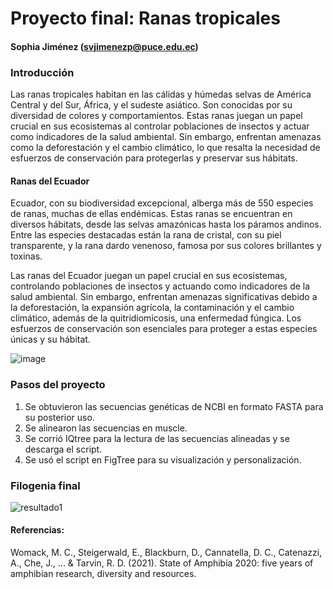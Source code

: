 # Proyecto final: Ranas tropicales

#### Sophia Jiménez (svjimenezp@puce.edu.ec)

### Introducción

Las ranas tropicales habitan en las cálidas y húmedas selvas de América Central y del Sur, África, y el sudeste asiático. Son conocidas por su diversidad de colores y comportamientos. Estas ranas juegan un papel crucial en sus ecosistemas al controlar poblaciones de insectos y actuar como indicadores de la salud ambiental. Sin embargo, enfrentan amenazas como la deforestación y el cambio climático, lo que resalta la necesidad de esfuerzos de conservación para protegerlas y preservar sus hábitats.

#### Ranas del Ecuador

Ecuador, con su biodiversidad excepcional, alberga más de 550 especies de ranas, muchas de ellas endémicas. Estas ranas se encuentran en diversos hábitats, desde las selvas amazónicas hasta los páramos andinos. Entre las especies destacadas están la rana de cristal, con su piel transparente, y la rana dardo venenoso, famosa por sus colores brillantes y toxinas.

Las ranas del Ecuador juegan un papel crucial en sus ecosistemas, controlando poblaciones de insectos y actuando como indicadores de la salud ambiental. Sin embargo, enfrentan amenazas significativas debido a la deforestación, la expansión agrícola, la contaminación y el cambio climático, además de la quitridiomicosis, una enfermedad fúngica. Los esfuerzos de conservación son esenciales para proteger a estas especies únicas y su hábitat.


![image](https://github.com/SophiaVJP/Proyecto-final/assets/173955900/b7592a0e-176a-4767-bba8-159b70e16f2f)


### Pasos del proyecto

1. Se obtuvieron las secuencias genéticas de NCBI en formato FASTA para su posterior uso.
2. Se alinearon las secuencias en muscle.
3. Se corrió IQtree para la lectura de las secuencias alineadas y se descarga el script.
4. Se usó el script en FigTree para su visualización y personalización.

### Filogenia final

![resultado1](https://github.com/SophiaVJP/Proyecto-final/assets/173955900/8d4f4412-f74a-4250-8532-0fe3d4859ef0)

#### Referencias:
Womack, M. C., Steigerwald, E., Blackburn, D., Cannatella, D. C., Catenazzi, A., Che, J., ... & Tarvin, R. D. (2021). State of Amphibia 2020: five years of amphibian research, diversity and resources.

